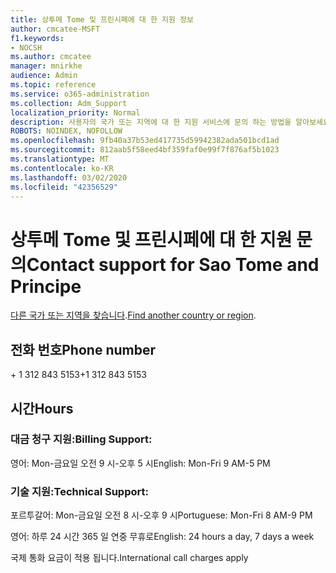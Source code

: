 ```yaml
---
title: 상투메 Tome 및 프린시페에 대 한 지원 정보
author: cmcatee-MSFT
f1.keywords:
- NOCSH
ms.author: cmcatee
manager: mnirkhe
audience: Admin
ms.topic: reference
ms.service: o365-administration
ms.collection: Adm_Support
localization_priority: Normal
description: 사용자의 국가 또는 지역에 대 한 지원 서비스에 문의 하는 방법을 알아보세요.
ROBOTS: NOINDEX, NOFOLLOW
ms.openlocfilehash: 9fb40a37b53ed417735d59942382ada501bcd1ad
ms.sourcegitcommit: 812aab5f58eed4bf359faf0e99f7f876af5b1023
ms.translationtype: MT
ms.contentlocale: ko-KR
ms.lasthandoff: 03/02/2020
ms.locfileid: "42356529"
---
```

# <a name="contact-support-for-sao-tome-and-principe"></a><span data-ttu-id="7940b-103">상투메 Tome 및 프린시페에 대 한 지원 문의</span><span class="sxs-lookup"><span data-stu-id="7940b-103">Contact support for Sao Tome and Principe</span></span>

<span data-ttu-id="7940b-104">[다른 국가 또는 지역을 찾습니다](../contact-support-for-business-products.md).</span><span class="sxs-lookup"><span data-stu-id="7940b-104">[Find another country or region](../contact-support-for-business-products.md).</span></span>

## <a name="phone-number"></a><span data-ttu-id="7940b-105">전화 번호</span><span class="sxs-lookup"><span data-stu-id="7940b-105">Phone number</span></span>
<span data-ttu-id="7940b-106">+ 1 312 843 5153</span><span class="sxs-lookup"><span data-stu-id="7940b-106">+1 312 843 5153</span></span>

## <a name="hours"></a><span data-ttu-id="7940b-107">시간</span><span class="sxs-lookup"><span data-stu-id="7940b-107">Hours</span></span>
### <a name="billing-support"></a><span data-ttu-id="7940b-108">대금 청구 지원:</span><span class="sxs-lookup"><span data-stu-id="7940b-108">Billing Support:</span></span>

<span data-ttu-id="7940b-109">영어: Mon-금요일 오전 9 시-오후 5 시</span><span class="sxs-lookup"><span data-stu-id="7940b-109">English: Mon-Fri 9 AM-5 PM</span></span>

### <a name="technical-support"></a><span data-ttu-id="7940b-110">기술 지원:</span><span class="sxs-lookup"><span data-stu-id="7940b-110">Technical Support:</span></span>

<span data-ttu-id="7940b-111">포르투갈어: Mon-금요일 오전 8 시-오후 9 시</span><span class="sxs-lookup"><span data-stu-id="7940b-111">Portuguese: Mon-Fri 8 AM-9 PM</span></span>

<span data-ttu-id="7940b-112">영어: 하루 24 시간 365 일 연중 무휴로</span><span class="sxs-lookup"><span data-stu-id="7940b-112">English: 24 hours a day, 7 days a week</span></span>

<span data-ttu-id="7940b-113">국제 통화 요금이 적용 됩니다.</span><span class="sxs-lookup"><span data-stu-id="7940b-113">International call charges apply</span></span>
